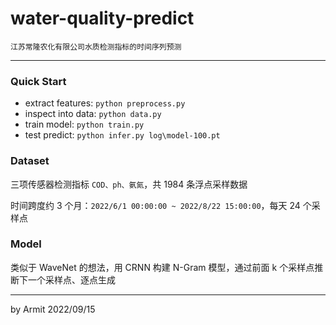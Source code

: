 # water-quality-predict

    江苏常隆农化有限公司水质检测指标的时间序列预测

----

### Quick Start

- extract features: `python preprocess.py`
- inspect into data: `python data.py`
- train model: `python train.py`
- test predict: `python infer.py log\model-100.pt`


### Dataset

三项传感器检测指标 `COD、ph、氨氮`，共 1984 条浮点采样数据  

时间跨度约 3 个月：`2022/6/1 00:00:00 ~ 2022/8/22 15:00:00`，每天 24 个采样点


### Model

类似于 WaveNet 的想法，用 CRNN 构建 N-Gram 模型，通过前面 k 个采样点推断下一个采样点、逐点生成

----

by Armit
2022/09/15 
